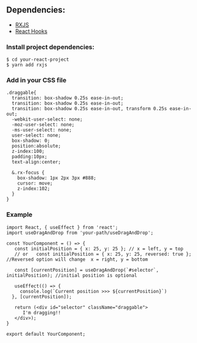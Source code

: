 ## Dependencies:

- [RXJS](https://rxjs-dev.firebaseapp.com)
- [React Hooks](https://pt-br.reactjs.org/docs/hooks-intro.html)

### Install project dependencies:
```
$ cd your-react-project
$ yarn add rxjs
```

### Add in your CSS file
```
.draggable{
  transition: box-shadow 0.25s ease-in-out;
  transition: box-shadow 0.25s ease-in-out;
  transition: box-shadow 0.25s ease-in-out, transform 0.25s ease-in-out;
  -webkit-user-select: none;
  -moz-user-select: none;
  -ms-user-select: none;
  user-select: none;
  box-shadow: 0;
  position:absolute;
  z-index:100;
  padding:10px;
  text-align:center;

  &.rx-focus {
    box-shadow: 1px 2px 3px #888;
    cursor: move;
    z-index:102;
  }
}

```


### Example

```
import React, { useEffect } from 'react';
import useDragAndDrop from 'your-path/useDragAndDrop';

const YourComponent = () => {
   const initialPosition = { x: 25, y: 25 }; // x = left, y = top
   // or   const initialPosition = { x: 25, y: 25, reversed: true }; //Reversed option will change  x = right, y = bottom

   const [currentPosition] = useDragAndDrop(`#selector`, initialPosition); //initial position is optional

   useEffect(() => {
     console.log(`Current position >>> ${currentPosition}`)
  }, [currentPosition]);

   return (<div id="selector" className="draggable">
      I'm dragging!!
   </div>);
}

export default YourComponent;

```


